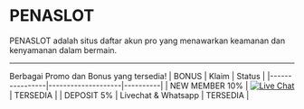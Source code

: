 # PENASLOT
PENASLOT adalah situs daftar akun pro yang menawarkan keamanan dan kenyamanan dalam bermain.
<hr/>

Berbagai Promo dan Bonus yang tersedia!
|     BONUS      |     Klaim          | Status   |
|----------------|--------------------|----------|
| NEW MEMBER 10% |  [![Live Chat](https://img.shields.io/badge/Live_Chat-red?style=flat&logo=chat&logoColor=white)](https://www.tawk.to/chat/)  | TERSEDIA  |
| DEPOSIT 5%     | Livechat & Whatsapp        | TERSEDIA |
